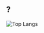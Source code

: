 ## ?

![Top Langs](https://github-readme-stats.vercel.app/api/top-langs/?username=li-ju666&layout=compact&langs_count=24)
<!--
**li-ju666/li-ju666** is a ✨ _special_ ✨ repository because its `README.md` (this file) appears on your GitHub profile.
